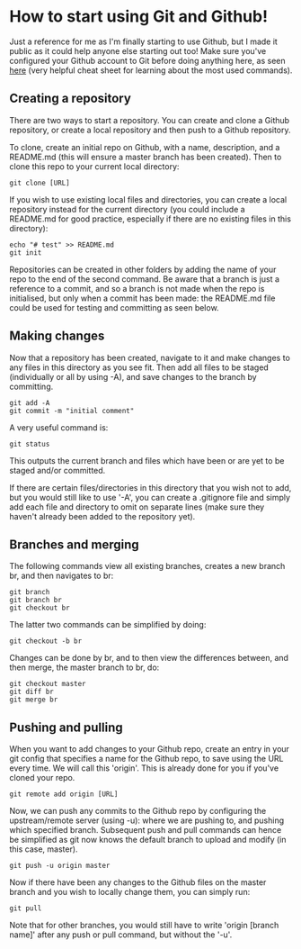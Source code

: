 # How to start using Git and Github!
Just a reference for me as I'm finally starting to use Github, but I made it public as it could help anyone else starting out too! Make sure you've configured your Github account to Git before doing anything here, as seen [here](https://services.github.com/on-demand/downloads/github-git-cheat-sheet.pdf) (very helpful cheat sheet for learning about the most used commands).

## Creating a repository

There are two ways to start a repository. You can create and clone a Github repository, or create a local repository and then push to a Github repository.  

To clone, create an initial repo on Github, with a name, description, and a README.md (this will ensure a master branch has been created). Then to clone this repo to your current local directory:
```
git clone [URL]
```
If you wish to use existing local files and directories, you can create a local repository instead for the current directory (you could include a README.md for good practice, especially if there are no existing files in this directory):
```
echo "# test" >> README.md
git init
```
Repositories can be created in other folders by adding the name of your repo to the end of the second command. Be aware that a branch is just a reference to a commit, and so a branch is not made when the repo is initialised, but only when a commit has been made: the README.md file could be used for testing and committing as seen below.
## Making changes
Now that a repository has been created, navigate to it and make changes to any files in this directory as you see fit. Then add all files to be staged (individually or all by using -A), and save changes to the branch by committing. 
```
git add -A
git commit -m "initial comment"
```
A very useful command is:
```
git status
```
This outputs the current branch and files which have been or are yet to be staged and/or committed.  

If there are certain files/directories in this directory that you wish not to add, but you would still like to use '-A', you can create a .gitignore file and simply add each file and directory to omit on separate lines (make sure they haven't already been added to the repository yet).
## Branches and merging
The following commands view all existing branches, creates a new branch br, and then navigates to br:
```
git branch
git branch br
git checkout br
```
The latter two commands can be simplified by doing:
```
git checkout -b br
```
Changes can be done by br, and to then view the differences between, and then merge, the master branch to br, do:
```
git checkout master
git diff br
git merge br
```
## Pushing and pulling
When you want to add changes to your Github repo, create an entry in your git config that specifies a name for the Github repo, to save using the URL every time. We will call this 'origin'. This is already done for you if you've cloned your repo.
```
git remote add origin [URL]
```
Now, we can push any commits to the Github repo by configuring the upstream/remote server (using -u): where we are pushing to, and pushing which specified branch. Subsequent push and pull commands can hence be simplified as git now knows the default branch to upload and modify (in this case, master).
```
git push -u origin master
```
Now if there have been any changes to the Github files on the master branch and you wish to locally change them, you can simply run:
```
git pull
```
Note that for other branches, you would still have to write 'origin [branch name]' after any push or pull command, but without the '-u'.
